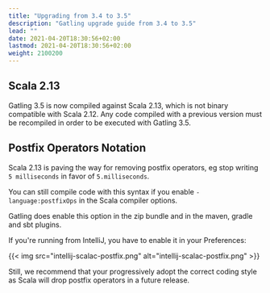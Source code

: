 ```yaml
---
title: "Upgrading from 3.4 to 3.5"
description: "Gatling upgrade guide from 3.4 to 3.5"
lead: ""
date: 2021-04-20T18:30:56+02:00
lastmod: 2021-04-20T18:30:56+02:00
weight: 2100200
---
```


## Scala 2.13

Gatling 3.5 is now compiled against Scala 2.13, which is not binary compatible with Scala 2.12.
Any code compiled with a previous version must be recompiled in order to be executed with Gatling 3.5.

## Postfix Operators Notation

Scala 2.13 is paving the way for removing postfix operators, eg stop writing `5 milliseconds` in favor of `5.milliseconds`.

You can still compile code with this syntax if you enable `-language:postfixOps` in the Scala compiler options.

Gatling does enable this option in the zip bundle and in the maven, gradle and sbt plugins.

If you're running from IntelliJ, you have to enable it in your Preferences:

{{< img src="intellij-scalac-postfix.png" alt="intellij-scalac-postfix.png" >}}

Still, we recommend that your progressively adopt the correct coding style as Scala will drop postfix operators in a future release.
